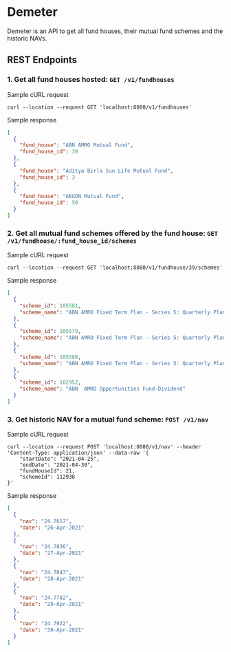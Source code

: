 # Demeter

Demeter is an API to get all fund houses, their mutual fund schemes and the historic NAVs.

## REST Endpoints

### 1. Get all fund houses hosted: `GET /v1/fundhouses`

Sample cURL request

```shell
curl --location --request GET 'localhost:8080/v1/fundhouses'
```

Sample response

```json
[
  {
    "fund_house": "ABN AMRO Mutual Fund",
    "fund_house_id": 39
  },
  {
    "fund_house": "Aditya Birla Sun Life Mutual Fund",
    "fund_house_id": 3
  },
  {
    "fund_house": "AEGON Mutual Fund",
    "fund_house_id": 50
  }
]
```

### 2. Get all mutual fund schemes offered by the fund house: `GET /v1/fundhouse/:fund_house_id/schemes`

Sample cURL request

```shell
curl --location --request GET 'localhost:8080/v1/fundhouse/39/schemes'
```

Sample response

```json
[
  {
    "scheme_id": 105581,
    "scheme_name": "ABN AMRO Fixed Term Plan - Series 5: Quarterly Plan A - Dividend on Maturity Option"
  },
  {
    "scheme_id": 105579,
    "scheme_name": "ABN AMRO Fixed Term Plan - Series 5: Quarterly Plan A - Monthly Dividend Option"
  },
  {
    "scheme_id": 105580,
    "scheme_name": "ABN AMRO Fixed Term Plan - Series 5: Quarterly Plan A-Growth Option"
  },
  {
    "scheme_id": 102952,
    "scheme_name": "ABN  AMRO Opportunities Fund-Dividend"
  }
]
```

### 3. Get historic NAV for a mutual fund scheme: `POST /v1/nav`

Sample cURL request

```shell
curl --location --request POST 'localhost:8080/v1/nav' --header 'Content-Type: application/json' --data-raw '{
    "startDate": "2021-04-25",
    "endDate": "2021-04-30",
    "fundHouseId": 21,
    "schemeId": 112938
}'
```

Sample response

```json
[
  {
    "nav": "24.7657",
    "date": "26-Apr-2021"
  },
  {
    "nav": "24.7836",
    "date": "27-Apr-2021"
  },
  {
    "nav": "24.7843",
    "date": "28-Apr-2021"
  },
  {
    "nav": "24.7782",
    "date": "29-Apr-2021"
  },
  {
    "nav": "24.7922",
    "date": "30-Apr-2021"
  }
]
```
